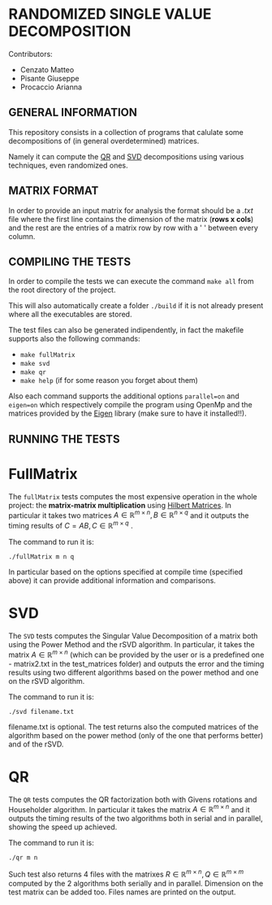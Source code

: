 # RANDOMIZED SINGLE VALUE DECOMPOSITION

Contributors:

- Cenzato Matteo
- Pisante Giuseppe
- Procaccio Arianna

## GENERAL INFORMATION

This repository consists in a collection of programs that calulate some decompositions of (in general overdetermined) matrices.

Namely it can compute the [QR](https://en.wikipedia.org/wiki/QR_decomposition) and [SVD](https://en.wikipedia.org/wiki/Singular_value_decomposition) decompositions using various techniques, even randomized ones.

## MATRIX FORMAT

In order to provide an input matrix for analysis the format should be a *.txt* file where the first line contains the dimension of the matrix (**rows x cols**) and the rest are the entries of a matrix row by row with a ' ' between every column.

## COMPILING THE TESTS

In order to compile the tests we can execute the command `make all` from the root directory of the project.

This will also automatically create a folder `./build` if it is not already present where all the executables are stored.

The test files can also be generated indipendently, in fact the makefile supports also the following commands:

+ `make fullMatrix`
+ `make svd`
+ `make qr`
+ `make help`      (if for some reason you forget about them)

Also each command supports the additional options `parallel=on` and `eigen=on` which respectively compile the program using OpenMp and the matrices provided by the [Eigen](https://eigen.tuxfamily.org/index.php?title=Main_Page) library (make sure to have it installed!!).

## RUNNING THE TESTS

# FullMatrix

The `fullMatrix` tests computes the most expensive operation in the whole project: the **matrix-matrix multiplication** using [Hilbert Matrices](https://en.wikipedia.org/wiki/Hilbert_matrix). In particular it takes two matrices $` A \in \mathbb{R}^{m \times n} , B \in \mathbb{R}^{n \times q} `$ and it outputs the timing results of $` C=AB , C \in \mathbb{R}^{m \times q} `$ .

The command to run it is:

```
./fullMatrix m n q
```
In particular based on the options specified at compile time (specified above) it can provide additional information and comparisons.

# SVD

The `SVD` tests computes the Singular Value Decomposition of a matrix both using the Power Method and the rSVD algorithm. In particular, it takes the matrix $` A \in \mathbb{R}^{m \times n} `$ (which can be provided by the user or is a predefined one - matrix2.txt in the test_matrices folder) and outputs the error and the timing results using two different algorithms based on the power method and one on the rSVD algorithm.

The command to run it is:
```
./svd filename.txt
```
filename.txt is optional.
The test returns also the computed matrices of the algorithm based on the power method (only of the one that performs better) and of the rSVD.

# QR

The `QR` tests computes the QR factorization both with Givens rotations and Householder algorithm. In particular it takes the matrix $` A \in \mathbb{R}^{m \times n} `$ and it outputs the timing results of the two algorithms both in serial and in parallel, showing the speed up achieved.

The command to run it is:

```
./qr m n
```

Such test also returns 4 files with the matrixes $` R \in \mathbb{R}^{m \times n} , Q \in \mathbb{R}^{m \times m} `$ computed by the 2 algorithms both serially and in parallel. Dimension on the test matrix can be added too.
Files names are printed on the output.
